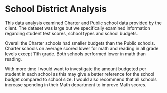 # School District Analysis

This data analysis examined Charter and Public school data provided by the client. The dataset was large but we specifically examined information regarding student test scores, school types and school budgets.  

Overall the Charter schools had smaller budgets than the Public schools. Charter schools on average scored lower for math and reading in all grade levels except 11th grade. Both schools performed lower in math than reading. 

With more time I would want to investigate the amount budgeted per student in each school as this may give a better reference for the school budget compared to school size. I would also recommend that all schools increase spending in their Math department to improve Math scores. 